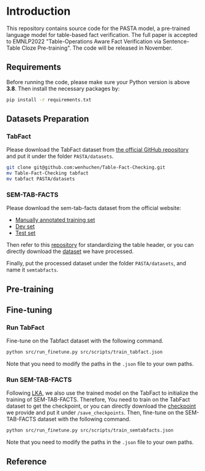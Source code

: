 # Introduction
This repository contains source code for the PASTA model, a pre-trained language model for table-based fact verification. The full paper is accepted to EMNLP2022 "Table-Operations Aware Fact Verification via Sentence-Table Cloze Pre-training". The code will be released in November.

## Requirements
Before running the code, please make sure your Python version is above **3.8**. Then install the necessary packages by:
```sh
pip install -r requirements.txt
```

## Datasets Preparation

### TabFact
Please download the TabFact dataset from [the official GitHub repository](https://github.com/wenhuchen/Table-Fact-Checking) and put it under the folder `PASTA/datasets`.
```sh
git clone git@github.com:wenhuchen/Table-Fact-Checking.git
mv Table-Fact-Checking tabfact
mv tabfact PASTA/datasets
```

### SEM-TAB-FACTS
Please download the sem-tab-facts dataset from the official website: 
- [Manually annotated training set](https://drive.google.com/file/d/1yObzEEZJ8qM7ZjrMcbtKZ-jofpL820ft/view)
- [Dev set](https://drive.google.com/file/d/1l5iojO8q_CB-sDCjlUpa7wVi8XUrqlss/view)
- [Test set](https://drive.google.com/file/d/1Trfq0Zd2tcAV4JIR9puopmy6NC1lMj5S/view)

Then refer to this [repository](https://github.com/devanshg27/sem-tab-fact) for standardizing the table header, or you can directly download the [dataset](https://drive.google.com/file/d/1iQ9y3UetDq0-Ib70us2Oo-pwx63U2rls/view) we have processed.

Finally, put the processed dataset under the folder `PASTA/datasets`, and name it `semtabfacts`.

## Pre-training

## Fine-tuning

### Run TabFact
Fine-tune on the Tabfact dataset with the following command. 
```sh
python src/run_finetune.py src/scripts/train_tabfact.json
```
Note that you need to modify the paths in the `.json` file to your own paths.

### Run SEM-TAB-FACTS
Following [LKA](https://aclanthology.org/2022.coling-1.120.pdf), we also use the trained model on the TabFact to initialize the training of SEM-TAB-FACTS. Therefore, You need to train on the TabFact dataset to get the checkpoint, or you can directly download the [checkpoint]() we provide and put it under `/save_checkpoints`.
Then, fine-tune on the SEM-TAB-FACTS dataset with the following command.
```sh
python src/run_finetune.py src/scripts/train_semtabfacts.json
```
Note that you need to modify the paths in the `.json` file to your own paths.

## Reference

